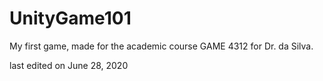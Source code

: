 # UnityGame101
My first game, made for the academic course GAME 4312 for Dr. da Silva.

last edited on June 28, 2020
